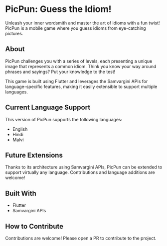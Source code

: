 # PicPun: Guess the Idiom!

Unleash your inner wordsmith and master the art of idioms with a fun twist! PicPun is a mobile game where you guess idioms from eye-catching pictures.

## About

PicPun challenges you with a series of levels, each presenting a unique image that represents a common idiom.  Think you know your way around phrases and sayings? Put your knowledge to the test!

This game is built using Flutter and leverages the Samvargini APIs for language-specific features, making it easily extensible to support multiple languages.

## Current Language Support

This version of PicPun supports the following languages:

* English
* Hindi
* Malvi

## Future Extensions

Thanks to its architecture using Samvargini APIs, PicPun can be extended to support virtually any language.  Contributions and language additions are welcome!

## Built With

* Flutter
* Samvargini APIs

## How to Contribute

Contributions are welcome!  Please open a PR to contribute to the project.


